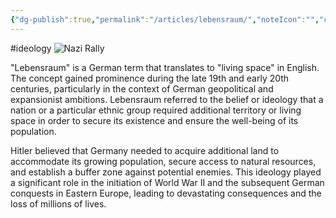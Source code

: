 ```yaml
---
{"dg-publish":true,"permalink":"/articles/lebensraum/","noteIcon":"","created":"2023-11-22T21:38:40.413+05:30","updated":"2023-11-22T21:38:40.423+05:30"}
---
```


#ideology
![Nazi Rally](https://encrypted-tbn0.gstatic.com/images?q=tbn:ANd9GcQC17N5rf9XRrJanVbvsNm1C_qABbCF2O4Bj0tqtCQVYz2YdNof6cOSKAoyNjogw9UkLoM&usqp=CAU)

"Lebensraum" is a German term that translates to "living space" in English. The concept gained prominence during the late 19th and early 20th centuries, particularly in the context of German geopolitical and expansionist ambitions. Lebensraum referred to the belief or ideology that a nation or a particular ethnic group required additional territory or living space in order to secure its existence and ensure the well-being of its population.

Hitler believed that Germany needed to acquire additional land to accommodate its growing population, secure access to natural resources, and establish a buffer zone against potential enemies. This ideology played a significant role in the initiation of World War II and the subsequent German conquests in Eastern Europe, leading to devastating consequences and the loss of millions of lives.